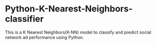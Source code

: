 # Python-K-Nearest-Neighbors-classifier
This is a K Nearest Neighbors(K-NN) model to classify and predict social network ad performance using Python.
